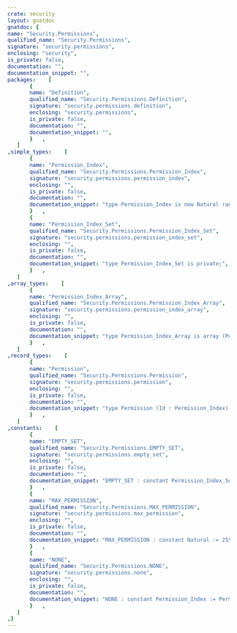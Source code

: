 ```yaml
---
crate: security
layout: gnatdoc
gnatdoc: {
name: "Security.Permissions",
qualified_name: "Security.Permissions",
signature: "security.permissions",
enclosing: "security",
is_private: false,
documentation: "",
documentation_snippet: "",
packages:    [
       {
       name: "Definition",
       qualified_name: "Security.Permissions.Definition",
       signature: "security.permissions.definition",
       enclosing: "security.permissions",
       is_private: false,
       documentation: "",
       documentation_snippet: "",
       }   ,
   ]
,simple_types:    [
       {
       name: "Permission_Index",
       qualified_name: "Security.Permissions.Permission_Index",
       signature: "security.permissions.permission_index",
       enclosing: "",
       is_private: false,
       documentation: "",
       documentation_snippet: "type Permission_Index is new Natural range 0 .. MAX_PERMISSION;",
       }   ,
       {
       name: "Permission_Index_Set",
       qualified_name: "Security.Permissions.Permission_Index_Set",
       signature: "security.permissions.permission_index_set",
       enclosing: "",
       is_private: false,
       documentation: "",
       documentation_snippet: "type Permission_Index_Set is private;",
       }   ,
   ]
,array_types:    [
       {
       name: "Permission_Index_Array",
       qualified_name: "Security.Permissions.Permission_Index_Array",
       signature: "security.permissions.permission_index_array",
       enclosing: "",
       is_private: false,
       documentation: "",
       documentation_snippet: "type Permission_Index_Array is array (Positive range <>) of Permission_Index;",
       }   ,
   ]
,record_types:    [
       {
       name: "Permission",
       qualified_name: "Security.Permissions.Permission",
       signature: "security.permissions.permission",
       enclosing: "",
       is_private: false,
       documentation: "",
       documentation_snippet: "type Permission (Id : Permission_Index) is tagged limited null record;",
       }   ,
   ]
,constants:    [
       {
       name: "EMPTY_SET",
       qualified_name: "Security.Permissions.EMPTY_SET",
       signature: "security.permissions.empty_set",
       enclosing: "",
       is_private: false,
       documentation: "",
       documentation_snippet: "EMPTY_SET : constant Permission_Index_Set;",
       }   ,
       {
       name: "MAX_PERMISSION",
       qualified_name: "Security.Permissions.MAX_PERMISSION",
       signature: "security.permissions.max_permission",
       enclosing: "",
       is_private: false,
       documentation: "",
       documentation_snippet: "MAX_PERMISSION : constant Natural := 255;",
       }   ,
       {
       name: "NONE",
       qualified_name: "Security.Permissions.NONE",
       signature: "security.permissions.none",
       enclosing: "",
       is_private: false,
       documentation: "",
       documentation_snippet: "NONE : constant Permission_Index := Permission_Index'First;",
       }   ,
   ]
,}
---
```

